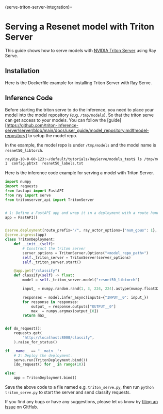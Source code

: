 (serve-triton-server-integration)=

# Serving a Resenet model with Triton Server
This guide shows how to serve models with [NVIDIA Triton Server](https://github.com/triton-inference-server/server) using Ray Serve.

## Installation
Here is the Dockerfile example for installing Triton Server with Ray Serve.

## Inference Code
Before starting the triton serve to do the inference, you need to place your model into the model repository (e.g. `/tmp/models`). So that the triton serve can get access to your models.
You can follow the [guide][https://github.com/triton-inference-server/server/blob/main/docs/user_guide/model_repository.md#model-repository] to setup the model repo.

In the example, the model repo is under `/tmp/models` and the model name is `resnet50_libtorch`.

```bash
ray@ip-10-0-60-123:~/default/tutorials/RayServe/models_test$ ls /tmp/models/resnet50_libtorch/
1  config.pbtxt  resnet50_labels.txt
```

Here is the inference code example for serving a model with Triton Server.

```python
import numpy
import requests
from fastapi import FastAPI
from ray import serve
from tritonserver_api import TritonServer


# 1: Define a FastAPI app and wrap it in a deployment with a route handler.
app = FastAPI()


@serve.deployment(route_prefix="/", ray_actor_options={"num_gpus": 1}, autoscaling_config={"min_replicas": 0, "max_replicas": 2})
@serve.ingress(app)
class TritonDeployment:
    def __init__(self):
        # Construct the triton server
        server_options = TritonServer.Options("<model_repo_path>")
        self._triton_server = TritonServer(server_options)
        self._triton_server.start()

    @app.get("/classify")
    def classify(self) -> float:
        model = self._triton_server.model("resnet50_libtorch")

        input_ = numpy.random.rand(1, 3, 224, 224).astype(numpy.float32)

        responses = model.infer_async(inputs={"INPUT__0": input_})
        for response in responses:
            output_ = response.outputs["OUTPUT__0"]
            max_ = numpy.argmax(output_[0])
        return max_


def do_request():
    requests.get(
        "http://localhost:8000/classify",
    ).raise_for_status()

if __name__ == "__main__":
    # 2: Deploy the deployment.
    serve.run(TritonDeployment.bind())
    [do_request() for _ in range(10)]

else:
    app = TritonDeployment.bind()
```

Save the above code to a file named e.g. `triton_serve.py`, then run `python triton_serve.py` to start the server and send classify requests. 

If you find any bugs or have any suggestions, please let us know by [filing an issue](https://github.com/ray-project/ray/issues) on GitHub.
